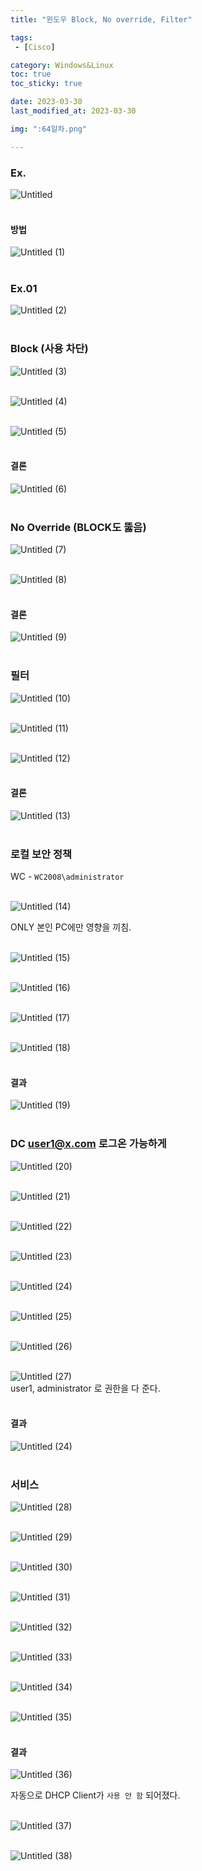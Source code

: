 ```yaml
---
title: "윈도우 Block, No override, Filter"

tags:
 - [Cisco]

category: Windows&Linux
toc: true
toc_sticky: true

date: 2023-03-30
last_modified_at: 2023-03-30

img: ":64일차.png"

---
```


<!-- outline-start -->


### Ex.<br/>

![Untitled](https://user-images.githubusercontent.com/117553252/230896880-8721e5db-128a-4a31-ac57-8ee139a2db39.png)
<br/><br/>

#### 방법<br/>

![Untitled (1)](https://user-images.githubusercontent.com/117553252/230896780-a6a0065a-a381-42ef-8c57-fa100cca5372.png)
<br/><br/>

### Ex.01<br/>

![Untitled (2)](https://user-images.githubusercontent.com/117553252/230896784-2679a09e-84e3-4e1b-9b73-57996d5d35ab.png)
<br/><br/>


### Block (사용 차단)<br/>

![Untitled (3)](https://user-images.githubusercontent.com/117553252/230896786-6447c301-02fc-4ac2-9604-34c096ad56cc.png)
<br/><br/>

![Untitled (4)](https://user-images.githubusercontent.com/117553252/230896788-647c982d-d577-4051-bc34-542730588190.png)
<br/><br/>

![Untitled (5)](https://user-images.githubusercontent.com/117553252/230896790-288d2002-f5b7-444f-b308-fd4398befb0f.png)
<br/><br/>

#### 결론<br/>

![Untitled (6)](https://user-images.githubusercontent.com/117553252/230896792-94e527ff-745c-44c8-9876-dad5280213ac.png)
<br/><br/>

### No Override (BLOCK도 뚫음)<br/>

![Untitled (7)](https://user-images.githubusercontent.com/117553252/230896796-3441dc58-4462-4be7-aeb1-9e5a938d90f0.png)
<br/><br/>

![Untitled (8)](https://user-images.githubusercontent.com/117553252/230896799-819fbb71-b867-42e2-a755-6d83df591b00.png)
<br/><br/>

#### 결론<br/>

![Untitled (9)](https://user-images.githubusercontent.com/117553252/230896802-0ab0a115-e6f7-4926-bc0a-8ed976e1eb0f.png)
<br/><br/>

### 필터<br/>

![Untitled (10)](https://user-images.githubusercontent.com/117553252/230896805-bc0feb08-09e9-4a98-a18d-0217d24fa61b.png)
<br/><br/>

![Untitled (11)](https://user-images.githubusercontent.com/117553252/230896806-de44c19d-4aec-4e8c-9bda-27f911472284.png)
<br/><br/>

![Untitled (12)](https://user-images.githubusercontent.com/117553252/230896813-ace10601-2520-4846-9b66-e82ba990f6f7.png)
<br/><br/>

#### 결론<br/>

![Untitled (13)](https://user-images.githubusercontent.com/117553252/230896814-e54ae57f-1d2e-40db-9845-11384710d18a.png)
<br/><br/>


### 로컬 보안 정책<br/>

WC - `WC2008\administrator`<br/><br/>

![Untitled (14)](https://user-images.githubusercontent.com/117553252/230896816-835dcb4d-e96f-42a0-a6e4-10e8dc47d365.png)
<br/>

ONLY 본인 PC에만 영향을 끼침.
<br/><br/>

![Untitled (15)](https://user-images.githubusercontent.com/117553252/230896817-475ffad9-b73f-4ad6-82a5-51e1422e5959.png)
<br/><br/>

![Untitled (16)](https://user-images.githubusercontent.com/117553252/230896818-6769fc9b-1d2f-495f-a394-32df5742a8f1.png)
<br/><br/>

![Untitled (17)](https://user-images.githubusercontent.com/117553252/230896819-c88d0b50-ec4e-408f-b3fe-4046265738ef.png)
<br/><br/>

![Untitled (18)](https://user-images.githubusercontent.com/117553252/230896821-4dbac277-e556-425d-9a7a-35398f570f02.png)
<br/><br/>

#### 결과<br/>

![Untitled (19)](https://user-images.githubusercontent.com/117553252/230896826-37948dd3-b1ef-4343-9cdb-8c647babfca5.png)
<br/><br/>

### DC user1@x.com 로그온 가능하게<br/>

![Untitled (20)](https://user-images.githubusercontent.com/117553252/230896827-f38cd800-40c4-4c4e-a4ab-8171fa79fcd8.png)
<br/><br/>

![Untitled (21)](https://user-images.githubusercontent.com/117553252/230896829-9272bc14-5e55-45c3-8b2a-cdc723c1d7ed.png)
<br/><br/>

![Untitled (22)](https://user-images.githubusercontent.com/117553252/230896830-bc7eb685-9faf-4394-a54b-3e47acb794a3.png)
<br/><br/>

![Untitled (23)](https://user-images.githubusercontent.com/117553252/230896832-cb114e94-a95c-473d-96c9-2d21b1397a09.png)
<br/><br/>

![Untitled (24)](https://user-images.githubusercontent.com/117553252/230896834-8f8d962c-6506-4bc7-a3b8-a73b283c3446.png)
<br/><br/>

![Untitled (25)](https://user-images.githubusercontent.com/117553252/230896836-99b228b5-7505-4264-a23b-d521e33b8730.png)
<br/><br/>

![Untitled (26)](https://user-images.githubusercontent.com/117553252/230896837-e5f91af2-3ede-4f56-bd48-b5bd3ecbf4f7.png)
<br/><br/>

![Untitled (27)](https://user-images.githubusercontent.com/117553252/230896841-d11decc4-939e-4d66-88ac-7034280f80eb.png)
<br/>
user1, administrator 로 권한을 다 준다.
<br/><br/>


#### 결과<br/>

![Untitled (24)](https://user-images.githubusercontent.com/117553252/229286122-09c07155-09ca-4e99-8926-bc8ed2bce5da.png)
<br/><br/>

### 서비스<br/>

![Untitled (28)](https://user-images.githubusercontent.com/117553252/230896843-bfbbdb7e-c5a2-49ea-9311-2e5884464ac6.png)<br/><br/>

![Untitled (29)](https://user-images.githubusercontent.com/117553252/230896845-3e4a64cb-a6c3-4c96-86b5-ef5488673f37.png)
<br/><br/>

![Untitled (30)](https://user-images.githubusercontent.com/117553252/230896847-47e93e7d-ab5c-4081-944b-11d283ffa8f5.png)
<br/><br/>

![Untitled (31)](https://user-images.githubusercontent.com/117553252/230896853-0a9b88ce-5516-4a17-a3cd-9a3e748f0755.png)
<br/><br/>

![Untitled (32)](https://user-images.githubusercontent.com/117553252/230896855-bdf21c2f-d4f3-47a6-ab54-47338c9c2cee.png)
<br/><br/>

![Untitled (33)](https://user-images.githubusercontent.com/117553252/230896861-ed410cf9-c901-4251-8f41-80dcf1a3a24d.png)
<br/><br/>

![Untitled (34)](https://user-images.githubusercontent.com/117553252/230896865-56e48756-d70b-40aa-a936-7bd4f17d29f4.png)
<br/><br/>

![Untitled (35)](https://user-images.githubusercontent.com/117553252/230896868-0e8c0697-edf5-45e7-81d7-a40cdfcd285e.png)
<br/><br/>

#### 결과<br/>

![Untitled (36)](https://user-images.githubusercontent.com/117553252/230896872-65bafde0-384b-4a88-a55f-c6ffa8ea57ac.png)
<br/>

자동으로 DHCP Client가 `사용 안 함` 되어졌다.
<br/><br/>

![Untitled (37)](https://user-images.githubusercontent.com/117553252/230896874-c98735b8-381d-4b2f-b648-6cc6e43cc7f5.png)
<br/><br/>

![Untitled (38)](https://user-images.githubusercontent.com/117553252/230896878-5387c1ad-9d40-4401-9605-11cdb3d8ebf4.png)